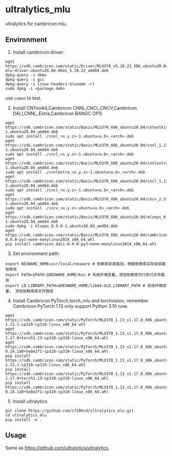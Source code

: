 # ultralytics_mlu
ultralytics for cambricon mlu.

## Environment
1. Install cambricon driver:
```
wget https://sdk.cambricon.com/static/Driver/MLU370_v5.10.22_X86_ubuntu20.04_dpkg/cambricon-mlu-driver-ubuntu20.04-dkms_5.10.22_amd64.deb
dpkg-query -s dkms
dpkg-query -s gcc
dpkg-query -s linux-headers-$(uname -r)
sudo dpkg -i <package.deb>
```
use ```cnmon``` to test.

2. Install CNToolkit,Cambricon CNNL,CNCL,CNCV,Cambricon DALI,CNNL_Extra,Cambricon BANGC OPS:
```
wget https://sdk.cambricon.com/static/Basis/MLU370_X86_ubuntu20.04/cntoolkit_3.7.2-1.ubuntu20.04_amd64.deb
sudo apt install ./cnnl_<x.y.z>-1.ubuntu<a.b>_<arch>.deb
wget https://sdk.cambricon.com/static/Basis/MLU370_X86_ubuntu20.04/cnnl_1.21.1-1.ubuntu20.04_amd64.deb
sudo apt install ./cncl_<x.y.z>-1.ubuntu<a.b>_<arch>.deb
wget https://sdk.cambricon.com/static/Basis/MLU370_X86_ubuntu20.04/cnnlextra_1.5.0-1.ubuntu20.04_amd64.deb
sudo apt install ./cnnlextra_<x.y.z>-1.ubuntu<a.b>_<arch>.deb
wget https://sdk.cambricon.com/static/Basis/MLU370_X86_ubuntu20.04/cncl_1.13.0-1.ubuntu20.04_amd64.deb
sudo apt install ./cncl_<x.y.z>-1.ubuntu<a.b>_<arch>.deb
wget https://sdk.cambricon.com/static/Basis/MLU370_X86_ubuntu20.04/cncv_2.3.0-1.ubuntu20.04_amd64.deb
sudo apt install ./cncv_<x.y.z>.ubuntu<a.b>_<arch>.deb
wget https://sdk.cambricon.com/static/Basis/MLU370_X86_ubuntu20.04/mluops_0.9.0-1.ubuntu20.04_amd64.deb
sudo dpkg -i mluops_0.9.0-1.ubuntu18.04_amd64.deb
wget https://sdk.cambricon.com/static/Basis/MLU370_X86_ubuntu20.04/cambricon_dali-0.9.0-py3-none-manylinux2014_x86_64.whl
pip install cambricon_dali-0.9.0-py3-none-manylinux2014_x86_64.whl
```
3. Set environment path:
```
export NEUWARE_HOME=usr/local/neuware # 依赖库安装路径，根据依赖库实际安装路径修改
export PATH=$PATH:$NEUWARE_HOME/bin # 系统环境变量，添加依赖库可行执行文件路径
export LD_LIBRARY_PATH=$NEUWARE_HOME/lib64:$LD_LIBRARY_PATH # 系统环境变量， 添加依赖库库文件路径
```

4. Install Cambricon PyTorch,torch_mlu and torchvision, remember Cambricon PyTorch 1.13 only support Python 3.10 now.
```
wget https://sdk.cambricon.com/static/PyTorch/MLU370_1.13_v1.17.0_X86_ubuntu18.04_python3.10_pip/torch-1.13.1-cp310-cp310-linux_x86_64.whl
wget https://sdk.cambricon.com/static/PyTorch/MLU370_1.13_v1.17.0_X86_ubuntu18.04_python3.10_pip/torch_mlu-1.17.0+torch1.13-cp310-cp310-linux_x86_64.whl
wget https://sdk.cambricon.com/static/PyTorch/MLU370_1.13_v1.17.0_X86_ubuntu18.04_python3.10_pip/torchvision-0.14.1a0+5e8e2f1-cp310-cp310-linux_x86_64.whl
pip install https://sdk.cambricon.com/static/PyTorch/MLU370_1.13_v1.17.0_X86_ubuntu18.04_python3.10_pip/torch-1.13.1-cp310-cp310-linux_x86_64.whl
pip install https://sdk.cambricon.com/static/PyTorch/MLU370_1.13_v1.17.0_X86_ubuntu18.04_python3.10_pip/torch_mlu-1.17.0+torch1.13-cp310-cp310-linux_x86_64.whl
pip install https://sdk.cambricon.com/static/PyTorch/MLU370_1.13_v1.17.0_X86_ubuntu18.04_python3.10_pip/torchvision-0.14.1a0+5e8e2f1-cp310-cp310-linux_x86_64.whl
```
5. Install ultralytics
```
git clone https://github.com/cf206cd/ultralytics_mlu.git
cd ultralytics_mlu
pip install -e .
```
## Usage
Same as https://github.com/ultralytics/ultralytics.